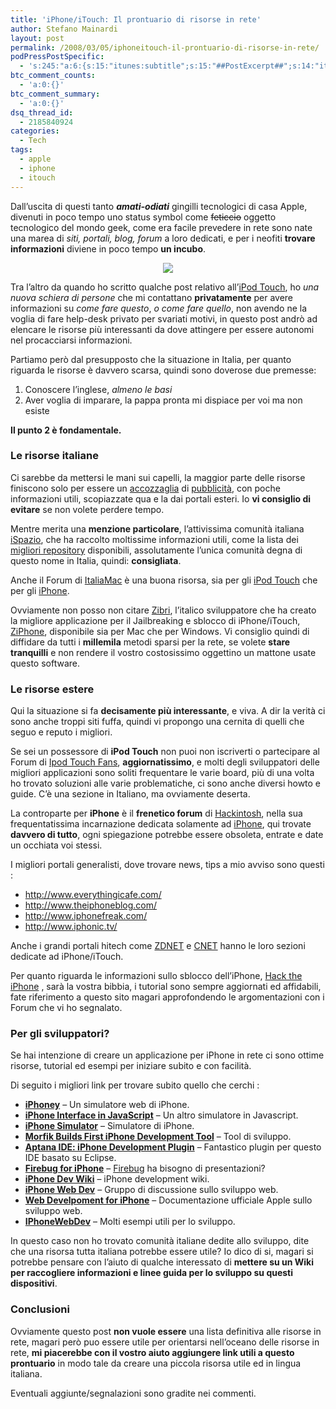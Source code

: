 ```yaml
---
title: 'iPhone/iTouch: Il prontuario di risorse in rete'
author: Stefano Mainardi
layout: post
permalink: /2008/03/05/iphoneitouch-il-prontuario-di-risorse-in-rete/
podPressPostSpecific:
  - 's:245:"a:6:{s:15:"itunes:subtitle";s:15:"##PostExcerpt##";s:14:"itunes:summary";s:15:"##PostExcerpt##";s:15:"itunes:keywords";s:17:"##WordPressCats##";s:13:"itunes:author";s:10:"##Global##";s:15:"itunes:explicit";s:2:"No";s:12:"itunes:block";s:2:"No";}";'
btc_comment_counts:
  - 'a:0:{}'
btc_comment_summary:
  - 'a:0:{}'
dsq_thread_id:
  - 2185840924
categories:
  - Tech
tags:
  - apple
  - iphone
  - itouch
---
```

Dall&#8217;uscita di questi tanto ***amati-odiati*** gingilli tecnologici di casa Apple, divenuti in poco tempo uno status symbol come <strike>feticcio</strike> oggetto tecnologico del mondo geek, come era facile prevedere in rete sono nate una marea di *siti, portali, blog, forum* a loro dedicati, e per i neofiti **trovare informazioni** diviene in poco tempo **un incubo**.

<p align="center">
  <img src="http://www.stefanomainardi.com/wp-content/uploads/Varie/iphone_info.gif" />
</p>

Tra l&#8217;altro da quando ho scritto qualche post relativo all&#8217;<a href="http://www.stefanomainardi.com/tag/itouch/" target="_blank">iPod Touch</a>, ho *una nuova schiera di persone* che mi contattano **privatamente** per avere informazioni su *come fare questo*, *o come fare quello*, non avendo ne la voglia di fare help-desk privato per svariati motivi, in questo post andrò ad elencare le risorse più interessanti da dove attingere per essere autonomi nel procacciarsi informazioni.

<!--more-->

  
Partiamo però dal presupposto che la situazione in Italia, per quanto riguarda le risorse è davvero scarsa, quindi sono doverose due premesse:

1.  Conoscere l&#8217;inglese, *almeno le basi*
2.  Aver voglia di imparare, la pappa pronta mi dispiace per voi ma non esiste

**Il punto 2 è fondamentale.**

### Le risorse italiane

Ci sarebbe da mettersi le mani sui capelli, la maggior parte delle risorse finiscono solo per essere un [accozzaglia][1] di [pubblicità][2], con poche informazioni utili, scopiazzate qua e la dai portali esteri. Io **vi consiglio di evitare** se non volete perdere tempo.

Mentre merita una **menzione particolare**, l&#8217;attivissima comunità italiana [iSpazio][3], che ha raccolto moltissime informazioni utili, come la lista dei <a href="http://www.spaziocellulare.com/ispazio/sources/" title="iSpazio community" target="_blank">migliori repository</a> disponibili, assolutamente l&#8217;unica comunità degna di questo nome in Italia, quindi: **consigliata**.

Anche il Forum di [ItaliaMac][4] è una buona risorsa, sia per gli [iPod Touch][5] che per gli [iPhone][6].

Ovviamente non posso non citare <a href="http://it.ziphone.org/" target="_blank">Zibri</a>, l&#8217;italico sviluppatore che ha creato la migliore applicazione per il Jailbreaking e sblocco di iPhone/iTouch, <a href="http://www.downloadziphone.org/" target="_blank">ZiPhone</a>, disponibile sia per Mac che per Windows. Vi consiglio quindi di diffidare da tutti i **millemila** metodi sparsi per la rete, se volete **stare tranquilli** e non rendere il vostro costosissimo oggettino un mattone usate questo software.

### Le risorse estere

Qui la situazione si fa **decisamente più interessante**, e viva. A dir la verità ci sono anche troppi siti fuffa, quindi vi propongo una cernita di quelli che seguo e reputo i migliori.

Se sei un possessore di **iPod Touch** non puoi non iscriverti o partecipare al Forum di <a href="http://www.ipodtouchfans.com" target="_blank">Ipod Touch Fans</a>, **aggiornatissimo**, e molti degli sviluppatori delle migliori applicazioni sono soliti frequentare le varie board, più di una volta ho trovato soluzioni alle varie problematiche, ci sono anche diversi howto e guide. C&#8217;è una sezione in Italiano, ma ovviamente deserta.

La controparte per **iPhone** è il **frenetico forum** di [Hackintosh][7], nella sua frequentatissima incarnazione dedicata solamente ad <a href="http://www.hackint0sh.org/forum/forumdisplay.php?f=123" target="_blank">iPhone</a>, qui trovate **davvero di tutto**, ogni spiegazione potrebbe essere obsoleta, entrate e date un occhiata voi stessi.

I migliori portali generalisti, dove trovare news, tips a mio avviso sono questi :

*   <a href="http://www.everythingicafe.com/" target="_blank">http://www.everythingicafe.com/</a>
*   <a href="http://www.theiphoneblog.com/" target="_blank">http://www.theiphoneblog.com/</a>
*   <a href="http://www.iphonefreak.com/" target="_blank">http://www.iphonefreak.com/</a>
*   <a href="http://www.iphonefreak.com/" target="_blank">http://www.iphonic.tv/</a>

Anche i grandi portali hitech come <a href="http://blogs.zdnet.com/topic/iPhone.html" target="_blank">ZDNET</a> e <a href="http://www.cnet.com/apple-iphone.html" target="_blank">CNET</a> hanno le loro sezioni dedicate ad iPhone/iTouch.

Per quanto riguarda le informazioni sullo sblocco dell&#8217;iPhone, <a href="http://www.hackthatphone.com/" target="_blank">Hack the iPhone</a> , sarà la vostra bibbia, i tutorial sono sempre aggiornati ed affidabili, fate riferimento a questo sito magari approfondendo le argomentazioni con i Forum che vi ho segnalato.

### Per gli sviluppatori?

Se hai intenzione di creare un applicazione per iPhone in rete ci sono ottime risorse, tutorial ed esempi per iniziare subito e con facilità.

Di seguito i migliori link per trovare subito quello che cerchi :

*   **<a href="http://www.marketcircle.com/iphoney/" target="_blank">iPhoney</a>** &#8211; Un simulatore web di iPhone.
*   **<a href="http://davidcann.com/iphone/" target="_blank">iPhone Interface in JavaScript</a>** &#8211; Un altro simulatore in Javascript.
*   **[iPhone Simulator][8]** &#8211; Simulatore di iPhone.
*   **<a href="http://www.readwriteweb.com/archives/morfik_builds_first_iphone_development_tool.php" target="_blank">Morfik Builds First iPhone Development Tool</a>** &#8211; Tool di sviluppo.
*   **<a href="http://www.aptana.com/iphone/" target="_blank">Aptana IDE: iPhone Development Plugin</a>** &#8211; Fantastico plugin per questo IDE basato su Eclipse.
*   **<a href="http://www.joehewitt.com/blog/firebug_for_iph.php" target="_blank">Firebug for iPhone</a>** &#8211; <a href="http://getfirebug.com" target="_blank">Firebug</a> ha bisogno di presentazioni?
*   **<a href="http://iphone.fiveforty.net/wiki/index.php?title=Main_Page" target="_blank">iPhone Dev Wiki</a>** &#8211; iPhone development wiki.
*   **<a href="http://groups.google.com/group/iphonewebdev" target="_blank">iPhone Web Dev</a>** &#8211; Gruppo di discussione sullo sviluppo web.
*   **<a href="http://developer.apple.com/iphone/" target="_blank">Web Develpoment for iPhone</a>** &#8211; Documentazione ufficiale Apple sullo sviluppo web.
*   **<a href="http://www.iphonewebdev.com/" target="_blank">IPhoneWebDev</a>** &#8211; Molti esempi utili per lo sviluppo.

In questo caso non ho trovato comunità italiane dedite allo sviluppo, dite che una risorsa tutta italiana potrebbe essere utile? Io dico di si, magari si potrebbe pensare con l&#8217;aiuto di qualche interessato di **mettere su un Wiki per raccogliere informazioni e linee guida per lo sviluppo su questi dispositivi**.

### Conclusioni

Ovviamente questo post **non vuole essere** una lista definitiva alle risorse in rete, magari però puo essere utile per orientarsi nell&#8217;oceano delle risorse in rete, **mi piacerebbe con il vostro aiuto aggiungere link utili a questo prontuario** in modo tale da creare una piccola risorsa utile ed in lingua italiana.

Eventuali aggiunte/segnalazioni sono gradite nei commenti.

 [1]: http://www.iphone-italia.com/
 [2]: http://www.ipodtouchitalia.com/
 [3]: http://www.spaziocellulare.com/ispazio/
 [4]: http://www.italiamac.it
 [5]: http://www.italiamac.it/forum/forumdisplay.php?f=36
 [6]: http://www.italiamac.it/forum/forumdisplay.php?f=84
 [7]: http://www.hackint0sh.org/
 [8]: http://www.testiphone.com/